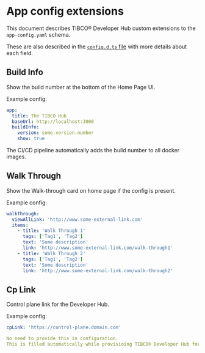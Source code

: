 # App config extensions

This document describes TIBCO® Developer Hub custom extensions to the `app-config.yaml` schema.

These are also described in the [`config.d.ts` file](../config.d.ts) with more details about each field.

## Build Info

Show the build number at the bottom of the Home Page UI.

Example config:

```yaml
app:
  title: The TIBCO Hub
  baseUrl: http://localhost:3000
  buildInfo:
    version: some.version.number
    show: true
```

The CI/CD pipeline automatically adds the build number to all docker images.

## Walk Through

Show the Walk-through card on home page if the config is present.

Example config:

```yaml
walkThrough:
  viewAllLink: 'http://www.some-external-link.com'
  items:
    - title: 'Walk Through 1'
      tags: ['Tag1', 'Tag2']
      text: 'Some description'
      link: 'http://www.some-external-link.com/walk-through1'
    - title: 'Walk Through 2'
      tags: ['Tag1', 'Tag2']
      text: 'Some description'
      link: 'http://www.some-external-link.com/walk-through2'
```

## Cp Link

Control plane link for the Developer Hub.

Example config:

```yaml
cpLink: 'https://control-plane.domain.com'

No need to provide this in configuration.
This is filled automatically while provisioing TIBCO® Developer Hub for a data plane.
```

